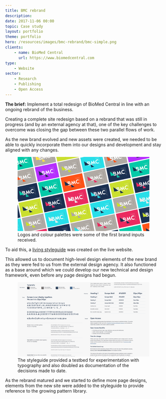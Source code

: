 ```yaml
---
title: BMC rebrand
description: 
date: 2017-11-06 00:00
topic: Case study
layout: portfolio
theme: portfolio
hero: /resources/images/bmc-rebrand/bmc-simple.png
clients:
    - name: BioMed Central
      url: https://www.biomedcentral.com
type:
    - Website
sector:
    - Research
    - Publishing
    - Open Access
---
```


<div class="gutters" markdown="1">

**The brief:** Implement a total redesign of BioMed Central in line with an ongoing rebrand of the business.

Creating a complete site redesign based on a rebrand that was still in progress (and by an external agency at that), one of the key challenges to overcome was closing the gap between these two parallel flows of work.

As the new brand evolved and new assets were created, we needed to be able to quickly incorporate them into our designs and development and stay aligned with any changes.

<figure class="section">
    <img src="/resources/images/bmc-rebrand/bmc-logo-swatch.png">
    <figcaption>Logos and colour palettes were some of the first brand inputs received.</figcaption>
</figure>

To aid this, a [living styleguide](https://www.biomedcentral.com/styleguide) was created on the live website.

This allowed us to document high-level design elements of the new brand as they were fed to us from the external design agency.  It also functioned as a base around which we could develop our new technical and design framework, even before any page designs had begun.
</div>

<figure class="section">
    <img src="/resources/images/bmc-rebrand/typography.png">
    <figcaption class="gutters">The styleguide provided a testbed for experimentation with typography and also doubled as documentation of the decisions made to date.</figcaption>
</figure>

<div class="gutters" markdown="1">
As the rebrand matured and we started to define more page designs, elements from the new site were added to the styleguide to provide reference to the growing pattern library.
</div>
